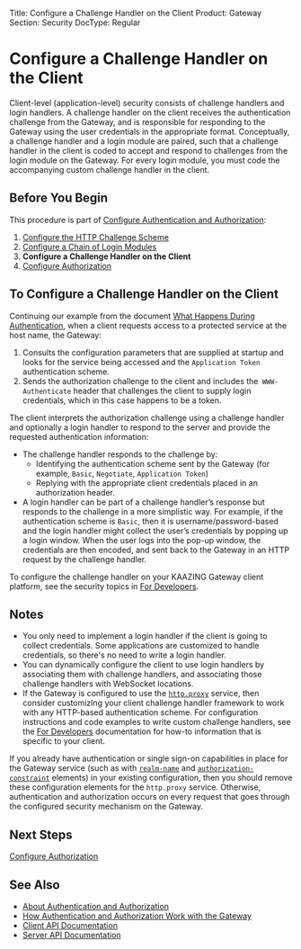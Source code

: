 Title: Configure a Challenge Handler on the Client
Product: Gateway
Section: Security
DocType: Regular

Configure a Challenge Handler on the Client
=======================================================================================================

Client-level (application-level) security consists of challenge handlers and login handlers. A challenge handler on the client receives the authentication challenge from the Gateway, and is responsible for responding to the Gateway using the user credentials in the appropriate format. Conceptually, a challenge handler and a login module are paired, such that a challenge handler in the client is coded to accept and respond to challenges from the login module on the Gateway. For every login module, you must code the accompanying custom challenge handler in the client.

Before You Begin
----------------

This procedure is part of [Configure Authentication and Authorization](o_auth_configure.md):

1.  [Configure the HTTP Challenge Scheme](p_authentication_config_http_challenge_scheme.md)
2.  [Configure a Chain of Login Modules](p_auth_configure_login_module.md)
3.  **Configure a Challenge Handler on the Client**
4.  [Configure Authorization](p_authorization_configure.md)

To Configure a Challenge Handler on the Client
----------------------------------------------

Continuing our example from the document [What Happens During Authentication](u_authentication_gateway_client_interactions.md), when a client requests access to a protected service at the host name, the Gateway:

1.  Consults the configuration parameters that are supplied at startup and looks for the service being accessed and the `Application Token` authentication scheme.
2.  Sends the authorization challenge to the client and includes the` WWW-Authenticate` header that challenges the client to supply login credentials, which in this case happens to be a token.

The client interprets the authorization challenge using a challenge handler and optionally a login handler to respond to the server and provide the requested authentication information:

-   The challenge handler responds to the challenge by:
    -   Identifying the authentication scheme sent by the Gateway (for example, `Basic`, `Negotiate`, `Application Token`)
    -   Replying with the appropriate client credentials placed in an authorization header.
-   A login handler can be part of a challenge handler’s response but responds to the challenge in a more simplistic way. For example, if the authentication scheme is `Basic`, then it is username/password-based and the login handler might collect the user’s credentials by popping up a login window. When the user logs into the pop-up window, the credentials are then encoded, and sent back to the Gateway in an HTTP request by the challenge handler.

To configure the challenge handler on your KAAZING Gateway client platform, see the security topics in [For Developers](../index.md).

Notes
-----

-   You only need to implement a login handler if the client is going to collect credentials. Some applications are customized to handle credentials, so there's no need to write a login handler.
-   You can dynamically configure the client to use login handlers by associating them with challenge handlers, and associating those challenge handlers with WebSocket locations.
-   If the Gateway is configured to use the [`http.proxy`](../admin-reference/r_configure_gateway_service.md#httpproxy) service, then consider customizIng your client challenge handler framework to work with any HTTP-based authentication scheme. For configuration instructions and code examples to write custom challenge handlers, see the [For Developers](../index.html) documentation for how-to information that is specific to your client.

  If you already have authentication or single sign-on capabilities in place for the Gateway service (such as with [`realm-name`](../admin-reference/r_configure_gateway_service.md#realm-name) and [`authorization-constraint`](../admin-reference/r_configure_gateway_service.md#authorization-constraint) elements) in your existing configuration, then you should remove these configuration elements for the `http.proxy` service. Otherwise, authentication and authorization occurs on every request that goes through the configured security mechanism on the Gateway.


Next Steps
----------

[Configure Authorization](p_authorization_configure.md)

See Also
------------------------------

-   [About Authentication and Authorization](c_auth_about.md)
-   [How Authentication and Authorization Work with the Gateway](u_auth_how_it_works_with_the_gateway.md)
-   [Client API Documentation](../index.md)
-   [Server API Documentation](../index.md)

